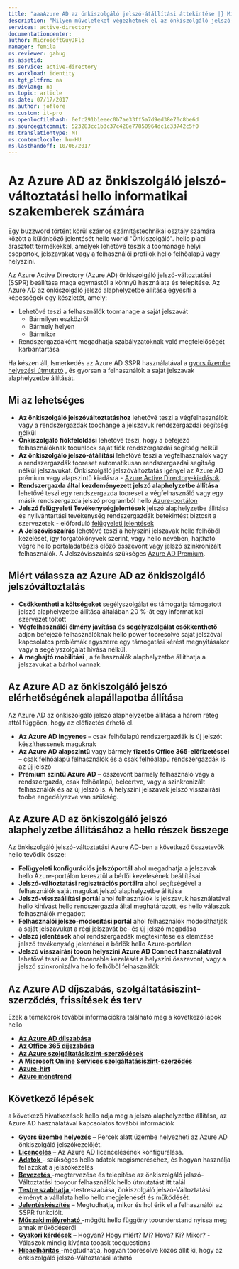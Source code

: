 ```yaml
---
title: "aaaAzure AD az önkiszolgáló jelszó-átállítási áttekintése |} Microsoft Docs"
description: "Milyen műveleteket végezhetnek el az önkiszolgáló jelszó-változtatási az Azure AD a szervezet számára?"
services: active-directory
documentationcenter: 
author: MicrosoftGuyJFlo
manager: femila
ms.reviewer: gahug
ms.assetid: 
ms.service: active-directory
ms.workload: identity
ms.tgt_pltfrm: na
ms.devlang: na
ms.topic: article
ms.date: 07/17/2017
ms.author: joflore
ms.custom: it-pro
ms.openlocfilehash: 0efc291b1eeec0b7ae33ff5a7d9ed38e70c8be6d
ms.sourcegitcommit: 523283cc1b3c37c428e77850964dc1c33742c5f0
ms.translationtype: MT
ms.contentlocale: hu-HU
ms.lasthandoff: 10/06/2017
---
```

# <a name="azure-ad-self-service-password-reset-for-hello-it-professional"></a>Az Azure AD az önkiszolgáló jelszó-változtatási hello informatikai szakemberek számára

Egy buzzword történt körül számos számítástechnikai osztály számára között a különböző jelentését hello world "Önkiszolgáló". hello piaci árasztott termékekkel, amelyek lehetővé teszik a toomanage helyi csoportok, jelszavakat vagy a felhasználói profilok hello felhőalapú vagy helyszíni.

Az Azure Active Directory (Azure AD) önkiszolgáló jelszó-változtatási (SSPR) beállítása maga egymástól a könnyű használata és telepítése. Az Azure AD az önkiszolgáló jelszó alaphelyzetbe állítása egyesíti a képességek egy készletét, amely:

* Lehetővé teszi a felhasználók toomanage a saját jelszavát
  * Bármilyen eszközről
  * Bármely helyen
  * Bármikor
* Rendszergazdaként megadhatja szabályzatoknak való megfelelőségét karbantartása

Ha készen áll, Ismerkedés az Azure AD SSPR használatával a [gyors üzembe helyezési útmutató](active-directory-passwords-getting-started.md) , és gyorsan a felhasználók a saját jelszavak alaphelyzetbe állítását.

## <a name="what-is-possible"></a>Mi az lehetséges

* **Az önkiszolgáló jelszóváltoztatáshoz** lehetővé teszi a végfelhasználók vagy a rendszergazdák toochange a jelszavuk rendszergazdai segítség nélkül
* **Önkiszolgáló fiókfeloldási** lehetővé teszi, hogy a befejező felhasználóknak toounlock saját fiók rendszergazdai segítség nélkül
* **Az önkiszolgáló jelszó-átállítási** lehetővé teszi a végfelhasználók vagy a rendszergazdák tooreset automatikusan rendszergazdai segítség nélkül jelszavukat. Önkiszolgáló jelszóváltoztatás igényel az Azure AD prémium vagy alapszintű kiadásra - [Azure Active Directory-kiadások](active-directory-editions.md).
* **Rendszergazda által kezdeményezett jelszó alaphelyzetbe állítása** lehetővé teszi egy rendszergazda tooreset a végfelhasználó vagy egy másik rendszergazda jelszó programból hello [Azure-portálon](https://docs.microsoft.com/azure/azure-portal-overview)
* **Jelszó felügyeleti Tevékenységjelentések** jelszó alaphelyzetbe állítása és nyilvántartási tevékenység rendszergazdák betekintést biztosít a szervezetek - előforduló [felügyeleti jelentések](active-directory-passwords-reporting.md)
* **A Jelszóvisszaírás** lehetővé teszi a helyszíni jelszavak hello felhőből kezelését, így forgatókönyvek szerint, vagy hello nevében, hajtható végre hello portáladatbázis előző összevont vagy jelszó szinkronizált felhasználók. A Jelszóvisszaírás szükséges [Azure AD Premium](active-directory-get-started-premium.md).

## <a name="why-choose-azure-ad-self-service-password-reset"></a>Miért válassza az Azure AD az önkiszolgáló jelszóváltoztatás

* **Csökkentheti a költségeket** segélyszolgálat és támogatja támogatott jelszó alaphelyzetbe állítása általában 20 %-át egy informatikai szervezet töltött
* **Végfelhasználói élmény javítása** és **segélyszolgálat csökkenthető** adjon befejező felhasználóknak hello power tooresolve saját jelszóval kapcsolatos problémák egyszerre egy támogatási kérést megnyitásakor vagy a segélyszolgálat hívása nélkül.
* **A meghajtó mobilitási** , a felhasználók alaphelyzetbe állíthatja a jelszavukat a bárhol vannak.

## <a name="azure-ad-self-service-password-reset-availability"></a>Az Azure AD az önkiszolgáló jelszó elérhetőségének alapállapotba állítása

Az Azure AD az önkiszolgáló jelszó alaphelyzetbe állítása a három réteg attól függően, hogy az előfizetés érhető el.

* **Az Azure AD ingyenes** – csak felhőalapú rendszergazdák is új jelszót készíthessenek maguknak
* **Az Azure AD alapszintű** vagy bármely **fizetős Office 365-előfizetéssel** – csak felhőalapú felhasználók és a csak felhőalapú rendszergazdák is az új jelszó
* **Prémium szintű Azure AD** – összevont bármely felhasználó vagy a rendszergazda, csak felhőalapú, beleértve, vagy a szinkronizált felhasználók és az új jelszó is. A helyszíni jelszavak jelszó visszaírási toobe engedélyezve van szükség.

## <a name="azure-ad-self-service-password-reset-a-sum-of-hello-parts"></a>Az Azure AD az önkiszolgáló jelszó alaphelyzetbe állításához a hello részek összege

Az önkiszolgáló jelszó-változtatási Azure AD-ben a következő összetevők hello tevődik össze:

* **Felügyeleti konfigurációs jelszóportál** ahol megadhatja a jelszavak hello Azure-portálon keresztül a bérlői kezelésének beállításai
* **Jelszó-változtatási regisztrációs portálra** ahol segítségével a felhasználók saját magukat jelszó alaphelyzetbe állítása
* **Jelszó-visszaállítási portál** ahol felhasználók is jelszavuk használatával hello kihívást hello rendszergazda által meghatározott, és hello válaszok felhasználók megadott
* **Felhasználói jelszó-módosítási portál** ahol felhasználók módosíthatják a saját jelszavukat a régi jelszavát be- és új jelszó megadása
* **Jelszó jelentések** ahol rendszergazdák megtekintése és elemzése jelszó tevékenység jelentései a bérlők hello Azure-portálon
* **Jelszó visszaírási tooon helyszíni Azure AD Connect használatával** lehetővé teszi az Ön tooenable kezelését a helyszíni összevont, vagy a jelszó szinkronizálva hello felhőből felhasználók

## <a name="azure-ad-pricing-sla-updates-and-roadmap"></a>Az Azure AD díjszabás, szolgáltatásiszint-szerződés, frissítések és terv

Ezek a témakörök további információkra található meg a következő lapok hello

* [**Az Azure AD díjszabása**](https://azure.microsoft.com/pricing/details/active-directory/)
* [**Az Office 365 díjszabása**](https://products.office.com/compare-all-microsoft-office-products?tab=2)
* [**Az Azure szolgáltatásiszint-szerződések**](https://azure.microsoft.com/support/legal/sla/)
* [**A Microsoft Online Services szolgáltatásiszint-szerződés**](http://go.microsoft.com/fwlink/?LinkID=272026&clcid=0x409)
* [**Azure-hírt**](https://azure.microsoft.com/updates/)
* [**Azure menetrend**](https://www.microsoft.com/cloud-platform/roadmap-recently-available)

## <a name="next-steps"></a>Következő lépések

a következő hivatkozások hello adja meg a jelszó alaphelyzetbe állítása, az Azure AD használatával kapcsolatos további információk

* [**Gyors üzembe helyezés**](active-directory-passwords-getting-started.md) – Percek alatt üzembe helyezheti az Azure AD önkiszolgáló jelszókezelőjét. 
* [**Licencelés**](active-directory-passwords-licensing.md) – Az Azure AD licencelésének konfigurálása.
* [**Adatok** ](active-directory-passwords-data.md) - szükséges hello adatok megismeréséhez, és hogyan használja fel azokat a jelszókezelés
* [**Bevezetés** ](active-directory-passwords-best-practices.md) -megtervezése és telepítése az önkiszolgáló jelszó-Változtatási tooyour felhasználók hello útmutatást itt talál
* [**Testre szabhatja** ](active-directory-passwords-customize.md) -testreszabása, önkiszolgáló jelszó-Változtatási élményt a vállalata hello hello megjelenését és működését.
* [**Jelentéskészítés**](active-directory-passwords-reporting.md) – Megtudhatja, mikor és hol érik el a felhasználói az SSPR funkcióit.
* [**Műszaki mélyreható** ](active-directory-passwords-how-it-works.md) -mögött hello függöny toounderstand nyissa meg annak működéséről
* [**Gyakori kérdések**](active-directory-passwords-faq.md) – Hogyan? Hogy miért? Mi? Hová? Ki? Mikor? -Válaszok mindig kívánta tooask tooquestions
* [**Hibaelhárítás** ](active-directory-passwords-troubleshoot.md) -megtudhatja, hogyan tooresolve közös állít ki, hogy az önkiszolgáló jelszó-Változtatási látható

